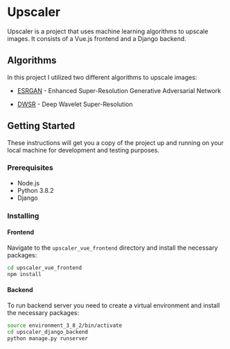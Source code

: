 # Upscaler

Upscaler is a project that uses machine learning algorithms to upscale images. It consists of a Vue.js frontend and a Django backend.

## Algorithms

In this project I utilized two different algorithms to upscale images:

- [ESRGAN](https://github.com/xinntao/ESRGAN) - Enhanced Super-Resolution Generative Adversarial Network

- [DWSR](https://github.com/tT0NG/DWSRx4) - Deep Wavelet Super-Resolution







## Getting Started

These instructions will get you a copy of the project up and running on your local machine for development and testing purposes.

### Prerequisites

- Node.js
- Python 3.8.2
- Django

### Installing

#### Frontend

Navigate to the `upscaler_vue_frontend` directory and install the necessary packages:

```sh
cd upscaler_vue_frontend
npm install
```

#### Backend 

To run backend server you need to create a virtual environment and install the necessary packages:

```sh
source environment_3_8_2/bin/activate
cd upscaler_django_backend
python manage.py runserver
```